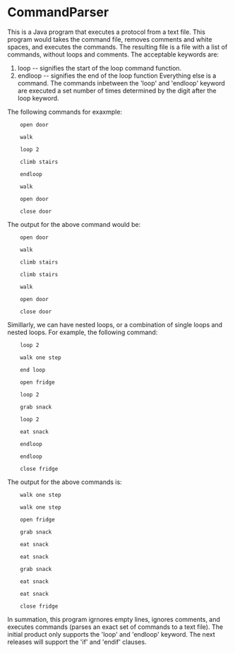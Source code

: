 # CommandParser
This is a Java program that executes a protocol from a text file. This program would takes the command file, removes comments and white spaces, and executes the commands. The resulting file is a file with a list of commands, without loops and comments. 
The acceptable keywords are:
  1. loop -- signifies the start of the loop command function.
  2. endloop -- signifies the end of the loop function
Everything else is a command. The commands inbetween the 'loop' and 'endloop' keyword are executed a set number of times determined by the digit after the loop keyword. 

The following commands for exaxmple:

        open door

        walk 

        loop 2

        climb stairs

        endloop

        walk

        open door

        close door

The output for the above command would be:

        open door

        walk 

        climb stairs

        climb stairs

        walk

        open door

        close door

Simillarly, we can have nested loops, or a combination of single loops and nested loops. 
For example, the following command:

        loop 2
  
        walk one step

        end loop

        open fridge

        loop 2

        grab snack

        loop 2

        eat snack

        endloop

        endloop

        close fridge
      
The output for the above commands is:

        walk one step

        walk one step

        open fridge

        grab snack

        eat snack
  
        eat snack

        grab snack

        eat snack

        eat snack

        close fridge
  
In summation, this program igrnores empty lines, ignores comments, and executes commands (parses an exact set of commands to a text file). The initial product only supports the 'loop' and 'endloop' keyword. The next releases will support the 'if' and 'endif' clauses. 

